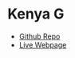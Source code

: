 # Kenya G

- [Github Repo](https://github.com/glitchywatermelon/Kenya-G-FP.github.io)
- [Live Webpage](https://glitchywatermelon.github.io/Kenya-G-FP.github.io/)
